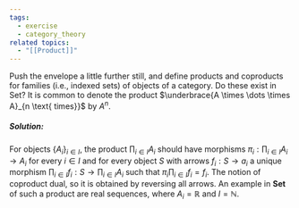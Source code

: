 ```yaml
---
tags:
  - exercise
  - category_theory
related topics:
  - "[[Product]]"
---
```

Push the envelope a little further still, and define products and coproducts for families (i.e., indexed sets) of objects of a category. Do these exist in Set? It is common to denote the product $\underbrace{A \times \dots \times A}_{n \text{ times}}$ by $A^n$.
##### Solution:
For objects $\{A_i\}_{i\in I}$, the product $\prod_{i\in I} A_i$ should have morphisms $\pi_i: \prod_{i\in I} A_i\to A_i$ for every $i\in I$ and for every object $S$ with arrows $f_i: S\to a_i$ a unique morphism $\prod_{i\in I} f_i: S \to \prod_{i\in I} A_i$ such that $\pi_i \prod_{i\in I} f_i = f_i$. The notion of coproduct dual, so it is obtained by reversing all arrows. An example in $\mathbf{Set}$ of such a product are real sequences, where $A_i=\mathbb{R}$ and $I=\mathbb{N}$.